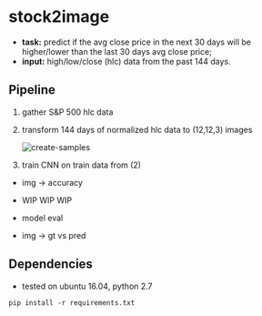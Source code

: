 # stock2image
* __task:__ predict if the avg close price in the next 30 days will be higher/lower than the last 30 days avg close price;
* __input:__ high/low/close (hlc) data from the past 144 days. 

## Pipeline
1. gather S&P 500 hlc data
2. transform 144 days of normalized hlc data to (12,12,3) images

   ![create-samples](./res/create-samples.gif)

3. train CNN on train data from (2)

* img -> accuracy

* WIP WIP WIP
* model eval
* img -> gt vs pred

## Dependencies
* tested on ubuntu 16.04, python 2.7
```
pip install -r requirements.txt
```
